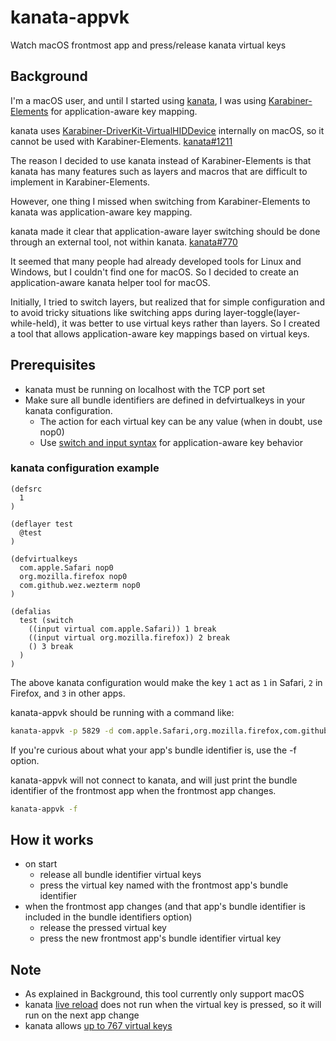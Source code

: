 # kanata-appvk

Watch macOS frontmost app and press/release kanata virtual keys

## Background

I'm a macOS user, and until I started using [kanata](https://github.com/jtroo/kanata), I was using [Karabiner-Elements](https://github.com/pqrs-org/Karabiner-Elements) for application-aware key mapping.

kanata uses [Karabiner-DriverKit-VirtualHIDDevice](https://github.com/pqrs-org/Karabiner-DriverKit-VirtualHIDDevice) internally on macOS, so it cannot be used with Karabiner-Elements. [kanata#1211](https://github.com/jtroo/kanata/issues/1211)

The reason I decided to use kanata instead of Karabiner-Elements is that kanata has many features such as layers and macros that are difficult to implement in Karabiner-Elements.

However, one thing I missed when switching from Karabiner-Elements to kanata was application-aware key mapping.

kanata made it clear that application-aware layer switching should be done through an external tool, not within kanata. [kanata#770](https://github.com/jtroo/kanata/discussions/770)

It seemed that many people had already developed tools for Linux and Windows, but I couldn't find one for macOS. So I decided to create an application-aware kanata helper tool for macOS.

Initially, I tried to switch layers, but realized that for simple configuration and to avoid tricky situations like switching apps during layer-toggle(layer-while-held), it was better to use virtual keys rather than layers. So I created a tool that allows application-aware key mappings based on virtual keys.

## Prerequisites

- kanata must be running on localhost with the TCP port set
- Make sure all bundle identifiers are defined in defvirtualkeys in your kanata configuration.
  - The action for each virtual key can be any value (when in doubt, use nop0)
  - Use [switch and input syntax](https://jtroo.github.io/config.html#switch) for application-aware key behavior

### kanata configuration example

```kbd
(defsrc
  1
)

(deflayer test
  @test
)

(defvirtualkeys
  com.apple.Safari nop0
  org.mozilla.firefox nop0
  com.github.wez.wezterm nop0
)

(defalias
  test (switch
    ((input virtual com.apple.Safari)) 1 break
    ((input virtual org.mozilla.firefox)) 2 break
    () 3 break
  )
)
```

The above kanata configuration would make the key `1` act as `1` in Safari, `2` in Firefox, and `3` in other apps.

kanata-appvk should be running with a command like:

```sh
kanata-appvk -p 5829 -d com.apple.Safari,org.mozilla.firefox,com.github.wez.wezterm
```

If you're curious about what your app's bundle identifier is, use the -f option.

kanata-appvk will not connect to kanata, and will just print the bundle identifier of the frontmost app when the frontmost app changes.

```sh
kanata-appvk -f
```

## How it works

- on start
  - release all bundle identifier virtual keys
  - press the virtual key named with the frontmost app's bundle identifier
- when the frontmost app changes (and that app's bundle identifier is included in the bundle identifiers option)
  - release the pressed virtual key
  - press the new frontmost app's bundle identifier virtual key

## Note

- As explained in Background, this tool currently only support macOS
- kanata [live reload](https://jtroo.github.io/config.html#live-reload) does not run when the virtual key is pressed, so it will run on the next app change
- kanata allows [up to 767 virtual keys](https://jtroo.github.io/config.html#virtual-keys)
